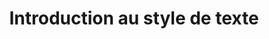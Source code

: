 ---
layout : part
title : Introduction au style de texte
slug : 
description : ""
image : 
in_book: false
order : 11
---